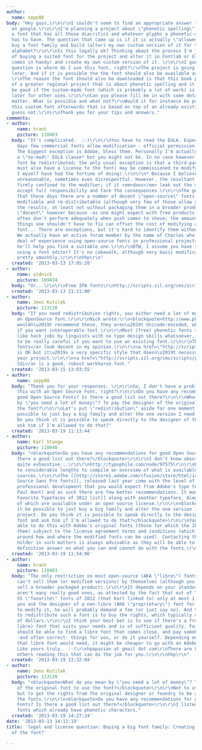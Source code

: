 ```yaml
---
author:
  name: sepp88
body: "Hey guys,\r\n\r\nI couldn't seem to find an appropriate answer to this question
  on google.\r\n\r\nI'm planning a project about \"phonetic spelling\". So I need
  a font that has all those diacritics and whatever glyphs a phonetic-spelling font
  has to have. The question that came up is if it is actually \"allowed\" to just
  buy a font family and build (alter) my own custom version of it for the phonetic
  alphabet?\r\n\r\nIs this legally ok? Thinking about the process I'm just thinking
  of buying a suited font for the project and alter it in Fontlab or Glyhps (or whatever
  comes in handy) and create my own custom version of it. \r\n\r\nI guess a consequent
  question is where do I use this font, right?\r\nThe project is going to be a book
  later. And if it is possible the the font should also be available as a download.
  \r\nThe reason the font should also be downloaded is that this book project is part
  of a greater regional project that is about phonetic spelling and it would of course
  be good if the custom-made font (which is probably a lot of work) is also available
  later for other uses.\r\n\r\nCan you please fill me in with some details about that
  matter. What is possible and what not?\r\nWould it for instance be possible to sell
  this custom font afterwards that is based on top of an already existing font? I
  guess not.\r\n\r\nThank you for your tips and answers."
comments:
- author:
    name: hrant
    picture: 110403
  body: "It's complicated.  :-)\r\n\r\nYou have to read the EULA. Especially these
    days few commercial fonts allow modification - official permission must be obtained.
    The biggest exception is Adobe, bless them. Personally I'm actually OK with violating
    a \"no-mod\" EULA clause* but you might not be. In no case however may the modified
    font be redistributed; the only usual exception is that a third-party (who however
    must also have a license to the font) may be commissioned to modify a font (something
    I myself have had the fortune of doing).\r\n\r\n* Because I believe it's -generally-
    unreasonable, sometimes even disrespectful. However, the resultant font must stay
    firmly confined to the modifier; if it <em>does</em> leak out the modifier must
    accept full responsibility and face the consequences.\r\n\r\nThe good news is
    that these days there are a number of decent \"open-source\" fonts that are freely
    modifiable and re-distributable (although very few of those allow you to sell
    the results, at least not without packaging them in a broader product). I say
    \"decent\" however because -as one might expect with free products- such fonts
    often don't perform adequately when push comes to shove; the amount of time fixing
    things one shouldn't have to fix can offset the cost of modifying a commercial
    font... There are exceptions, but it's hard to identify them without serious research.
    We actually have an active forum member by the name of Charles who has a good
    deal of experience using open-source fonts in professional projects - hopefully
    he'll help you find a suitable one.\r\n\r\nBTW, I assume you have some experience
    using a font editor? It's no cakewalk, although very basic modifications can proceed
    pretty smoothly.\r\n\r\nhhp\r\n"
  created: '2013-03-13 17:05:28'
- author:
    name: oldnick
    picture: 109434
  body: "Or...\r\n\r\nFree IPA fonts\r\nhttp://scripts.sil.org/cms/scripts/page.php?site_id=nrsi&id=FontDownloadsIPA\r\nhttp://www.phon.ucl.ac.uk/home/wells/fonts.htm\r\nhttp://www.wazu.jp/gallery/Fonts_IPA.html"
  created: '2013-03-13 21:11:00'
- author:
    name: Jens Kutilek
    picture: 113138
  body: "If you need redistribution rights, you either need a lot of money or use
    an OpenSource font.\r\n\r\nNick wrote:\r\n<blockquote>http://www.phon.ucl.ac.uk/home/wells/fonts.htm</blockquote>\r\n\r\nI
    wouldn\u2019t recommend these, they aren\u2019t Unicode-encoded, which is a no-no
    if you want interoperable text.\r\n\r\nMost (free) phonetic fonts seem to look
    like hack jobs by linguists with no type design skills whatsoever, so you have
    to be really careful if you want to use an existing font.\r\n\r\nThe <a href=\"http://sourceforge.net/projects/dejavu/\">DejaVu
    fonts</a> look decent in my opinion.\r\n\r\n<a href=\"http://scripts.sil.org/cms/scripts/page.php?site_id=nrsi&item_id=Gentium_download\">Gentium</a>
    is OK but it\u2019s a very specific style that doesn\u2019t necessarily fit with
    your project.\r\n\r\n<a href=\"http://scripts.sil.org/cms/scripts/page.php?item_id=CharisSIL\">Charis
    SIL</a> is a good, robust workhorse font."
  created: '2013-03-15 13:03:55'
- author:
    name: sepp88
  body: "Thank you for your responses. \r\n\r\nSo, I don't have a problem when doing
    this with an Open Source Font, right?\r\n\r\nDo you have any recommendations for
    good Open Source Fonts? Is there a good list out there?\r\n\r\nWhat do you mean
    by \"you need a lot of money\"? To pay the designer of the original font to use
    the font?\r\n\r\nLet's put \"redistribution\" aside for one moment. Would it be
    possible to just buy a big family and alter the one version I need for my project.
    Do you think it is possible to speak directly to the designer of the font and
    ask him if I'm allowed to do that?"
  created: '2013-03-19 11:13:44'
- author:
    name: Karl Stange
    picture: 118040
  body: "<blockquote>Do you have any recommendations for good Open Source Fonts? Is
    there a good list out there?</blockquote>\r\n\r\nI don't know about good but certainly
    quite exhaustive...\r\n\r\nhttp://typophile.com/node/97575\r\n\r\nReynir went
    to considerable lengths to compile an overview of what is available from different
    sources.\r\n\r\nThe [[http://store1.adobe.com/cfusion/store/html/index.cfm?event=displayFontPackage&code=1959|Adobe
    Source Sans Pro fonts]], released last year come with the level of polish and
    professional development that you would expect from Adobe's type team (specifically,
    Paul Hunt) and as such there are few better recommendations. It made [[http://typographica.org/features/our-favorite-typefaces-of-2012/|Typographica's
    Favorite Typefaces of 2012 list]] along with another typeface, Alegraya variations
    of which are available under an open source license.\r\n\r\n<blockquote>Would
    it be possible to just buy a big family and alter the one version I need for my
    project. Do you think it is possible to speak directly to the designer of the
    font and ask him if I'm allowed to do that?</blockquote>\r\n\r\nYou should be
    able to do this with Adobe's original fonts (those for which the IP resides with
    them) subject to the license agreement terms and conditions (which include stipulations
    around how and where the modified fonts can be used). Contacting the copyright
    holder in such matters is always advisable as they will be able to give you a
    definitive answer on what you can and cannot do with the fonts.\r\n"
  created: '2013-03-19 11:54:06'
- author:
    name: hrant
    picture: 110403
  body: "The only restriction on most open-source (AKA \"libre\") fonts is that you
    can't sell them (or modified versions) by themselves (although you <em>can</em>
    sell a broader packaged product).\r\n\r\nIt depends on your standards, but there
    aren't many really good ones, as attested by the fact that out of Typographica's
    55 \"favorite\" fonts of 2012 (that Karl linked to) only at most 1.5 are free.\r\n\r\nIf
    you ask the designer of a non-libre (AKA \"proprietary\") font for permission
    to modify it, he will probably demand a fee (or just say no). And the only way
    to redistribute such a font is to buy the rights, which typically costs thousands
    of dollars.\r\n\r\nI think your best bet is to see if there's a free (not necessarily
    libre) font that suits your needs and is of sufficient quality. Failing that you
    should be able to find a libre font that comes close, and pay somebody* to extend
    -and often correct- things for you, or do it yourself. Depending on how much work
    that libre font would need, it might be cheaper to go with an Adobe font instead.\r\n\r\n*
    Like yours truly.  :-)\r\nhpapazian at gmail dot com\r\nThere are however many
    others reading this that can do the job for you.\r\n\r\nhhp\r\n"
  created: '2013-03-19 13:32:04'
- author:
    name: Jens Kutilek
    picture: 113138
  body: "<blockquote>What do you mean by \"you need a lot of money\"? To pay the designer
    of the original font to use the font?</blockquote>\r\n\r\nNot to use the font,
    but to get the rights from the original designer or foundry to be allowed to redistribute
    the fonts.\r\n\r\n<blockquote>Do you have any recommendations for good Open Source
    Fonts? Is there a good list out there?</blockquote>\r\n\r\nI listed 3 Open Source
    fonts which already have phonetic characters."
  created: '2013-03-19 14:27:24'
date: '2013-03-13 14:11:19'
title: 'legal and license question: Buying a big font family: Creating a custom version
  of the font?'

---
```

